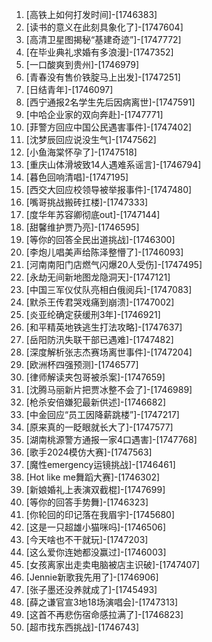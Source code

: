 
1. [高铁上如何打发时间]-[1746383]
1. [读书的意义在此刻具象化了]-[1747604]
1. [高清卫星图揭秘“基建奇迹”]-[1747772]
1. [在毕业典礼求婚有多浪漫]-[1747352]
1. [一口酸爽到贵州]-[1746979]
1. [青春没有售价铁腚马上出发]-[1747251]
1. [日结青年]-[1746097]
1. [西宁通报2名学生先后因病离世]-[1747591]
1. [中哈企业家的双向奔赴]-[1747771]
1. [菲警方回应中国公民遇害事件]-[1747402]
1. [沈梦辰回应说没生气]-[1747562]
1. [小鱼海棠怀孕了]-[1747518]
1. [重庆山体滑坡致14人遇难系谣言]-[1746794]
1. [暮色回响清唱]-[1747195]
1. [西交大回应校领导被举报事件]-[1747480]
1. [嘴哥挑战搬砖扛楼]-[1747333]
1. [度华年苏容卿彻底out]-[1747144]
1. [甜馨维护贾乃亮]-[1746595]
1. [等你的回答全民出道挑战]-[1746300]
1. [李炮儿唱美声给陈泽整懵了]-[1746093]
1. [河南南阳门店燃气闪爆20人受伤]-[1747495]
1. [永劫无间新地图龙隐洞天]-[1747121]
1. [中国三军仪仗队亮相白俄阅兵]-[1747083]
1. [默杀王传君哭戏痛到崩溃]-[1747002]
1. [炎亚纶确定获缓刑3年]-[1746921]
1. [和平精英地铁逃生打法攻略]-[1747637]
1. [岳阳防汛失联干部已遇难]-[1747482]
1. [深度解析张志杰赛场离世事件]-[1747204]
1. [欧洲杯四强预测]-[1746577]
1. [律师解读夹包哥被杀案]-[1747659]
1. [沈腾马丽新片把贾冰整不会了]-[1746989]
1. [枪杀安倍嫌犯最新供述]-[1746682]
1. [中金回应“员工因降薪跳楼”]-[1747217]
1. [原来真的一眨眼就长大了]-[1747577]
1. [湖南桃源警方通报一家4口遇害]-[1747768]
1. [歌手2024模仿大赛]-[1747563]
1. [魔性emergency运镜挑战]-[1746461]
1. [Hot like me舞蹈大赛]-[1746302]
1. [新娘婚礼上表演双截棍]-[1747699]
1. [等你的回答手势舞]-[1746323]
1. [你轮回的印记落在我眉宇]-[1745680]
1. [这是一只超雄小猫咪吗]-[1746506]
1. [今天啥也不干就玩]-[1747203]
1. [这么爱你连她都没赢过]-[1746003]
1. [女孩离家出走卖电脑被店主识破]-[1747407]
1. [Jennie新歌我先用了]-[1746906]
1. [张子墨还没养就成了]-[1745493]
1. [薛之谦官宣3地18场演唱会]-[1747313]
1. [这首不再悲伤宿命感拉满了]-[1746823]
1. [超市找东西挑战]-[1746743]